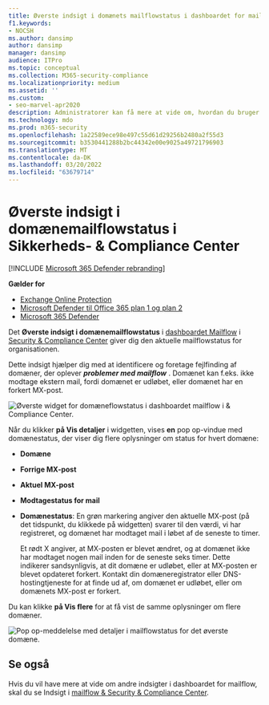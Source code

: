 ```yaml
---
title: Øverste indsigt i domænets mailflowstatus i dashboardet for mailflow
f1.keywords:
- NOCSH
ms.author: dansimp
author: dansimp
manager: dansimp
audience: ITPro
ms.topic: conceptual
ms.collection: M365-security-compliance
ms.localizationpriority: medium
ms.assetid: ''
ms.custom:
- seo-marvel-apr2020
description: Administratorer kan få mere at vide om, hvordan du bruger det øverste indsigt i mailflowstatus i mailflowdashboardet i Security & Compliance Center til fejlfinding af problemer med mailflow i forbindelse med deres MX-poster.
ms.technology: mdo
ms.prod: m365-security
ms.openlocfilehash: 1a22589ece98e497c55d61d29256b2480a2f55d3
ms.sourcegitcommit: b3530441288b2bc44342e00e9025a49721796903
ms.translationtype: MT
ms.contentlocale: da-DK
ms.lasthandoff: 03/20/2022
ms.locfileid: "63679714"
---
```

# <a name="top-domain-mail-flow-status-insight-in-the-security--compliance-center"></a>Øverste indsigt i domænemailflowstatus i Sikkerheds- & Compliance Center

[!INCLUDE [Microsoft 365 Defender rebranding](../includes/microsoft-defender-for-office.md)]

**Gælder for**
- [Exchange Online Protection](exchange-online-protection-overview.md)
- [Microsoft Defender til Office 365 plan 1 og plan 2](defender-for-office-365.md)
- [Microsoft 365 Defender](../defender/microsoft-365-defender.md)

Det **Øverste indsigt i domænemailflowstatus** i [dashboardet Mailflow](mail-flow-insights-v2.md) i [Security & Compliance Center](https://protection.office.com) giver dig den aktuelle mailflowstatus for organisationen.

Dette indsigt hjælper dig med at identificere og foretage fejlfinding af domæner, der oplever ***problemer med mailflow*** . Domænet kan f.eks. ikke modtage ekstern mail, fordi domænet er udløbet, eller domænet har en forkert MX-post.

![Øverste widget for domæneflowstatus i dashboardet mailflow i & Compliance Center.](../../media/mfi-top-domain-mail-flow-status-widget.png)

Når du klikker **på Vis detaljer** i widgetten, vises **en** pop op-vindue med domænestatus, der viser dig flere oplysninger om status for hvert domæne:

- **Domæne**
- **Forrige MX-post**
- **Aktuel MX-post**
- **Modtagestatus for mail**
- **Domænestatus**: En grøn markering angiver den aktuelle MX-post (på det tidspunkt, du klikkede på widgetten) svarer til den værdi, vi har registreret, og domænet har modtaget mail i løbet af de seneste to timer.

  Et rødt X angiver, at MX-posten er blevet ændret, og at domænet ikke har modtaget nogen mail inden for de seneste seks timer. Dette indikerer sandsynligvis, at dit domæne er udløbet, eller at MX-posten er blevet opdateret forkert. Kontakt din domæneregistrator eller DNS-hostingtjeneste for at finde ud af, om domænet er udløbet, eller om domænets MX-post er forkert.

Du kan klikke **på Vis flere** for at få vist de samme oplysninger om flere domæner.

![Pop op-meddelelse med detaljer i mailflowstatus for det øverste domæne.](../../media/mfi-top-domain-mail-flow-status-view-details.png)

## <a name="see-also"></a>Se også

Hvis du vil have mere at vide om andre indsigter i dashboardet for mailflow, skal du se Indsigt i [mailflow & Security & Compliance Center](mail-flow-insights-v2.md).
